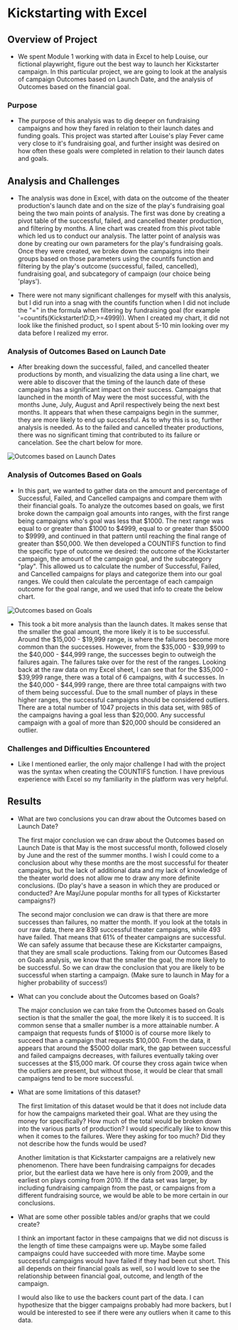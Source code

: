 # Kickstarting with Excel

## Overview of Project
    
- We spent Module 1 working with data in Excel to help Louise, our fictional playwright, figure out the best way to launch her Kickstarter campaign. In this particular project, we are going to look at the analysis of campaign Outcomes based on Launch Date, and the analysis of Outcomes based on the financial goal.  

### Purpose
    
- The purpose of this analysis was to dig deeper on fundraising campaigns and how they fared in relation to their launch dates and funding goals. This project was started after Louise's play Fever came very close to it's fundraising goal, and further insight was desired on how often these goals were completed in relation to their launch dates and goals. 

## Analysis and Challenges
    
- The analysis was done in Excel, with data on the outcome of the theater production's launch date and on the size of the play's fundraising goal being the two main points of analysis. The first was done by creating a pivot table of the successful, failed, and cancelled theater production, and filtering by months. A line chart was created from this pivot table which led us to conduct our analysis. The latter point of analysis was done by creating our own parameters for the play's fundraising goals. Once they were created, we broke down the campaigns into their groups based on those parameters using the countifs function and filtering by the play's outcome (successful, failed, cancelled), fundraising goal, and subcategory of campaign (our choice being 'plays').
    
- There were not many significant challenges for myself with this analysis, but I did run into a snag with the countifs function when I did not include the "=" in the formula when filtering by fundraising goal (for example '=countifs(Kickstarter!$D:$D,>=4999)). When I created my chart, it did not look like the finished product, so I spent about 5-10 min looking over my data before I realized my error.
    
    
### Analysis of Outcomes Based on Launch Date
    
- After breaking down the successful, failed, and cancelled theater productions by month, and visualizing the data using a line chart, we were able to discover that the timing of the launch date of these campaigns has a significant impact on their success. Campaigns that launched in the month of May were the most successful, with the months June, July, August and April respectively being the next best months.  It appears that when these campaigns begin in the summer, they are more likely to end up successful. As to why this is so, further analysis is needed. As to the failed and cancelled theater productions, there was no significant timing that contributed to its failure or cancelation. See the chart below for more. 

![Outcomes based on Launch Dates](Pictures/Theater_Outcomes_vs_Launch.png)

### Analysis of Outcomes Based on Goals
    
- In this part, we wanted to gather data on the amount and percentage of Successful, Failed, and Cancelled campaigns and compare them with their financial goals. To analyze the outcomes based on goals, we first broke down the campaign goal amounts into ranges, with the first range being campaigns who's goal was less that $1000. The next range was equal to or greater than $1000 to $4999, equal to or greater than $5000 to $9999, and continued in that pattern until reaching the final range of greater than $50,000. We then developed a COUNTIFS function to find the specific type of outcome we desired: the outcome of the Kickstarter campaign, the amount of the campaign goal, and the subcategory "play". This allowed us to calculate the number of Successful, Failed, and Cancelled campaigns for plays and categorize them into our goal ranges. We could then calculate the percentage of each campaign outcome for the goal range, and we used that info to create the below chart. 

![Outcomes based on Goals](Pictures/Outcomes_vs_Goals.png)

- This took a bit more analysis than the launch dates. It makes sense that the smaller the goal amount, the more likely it is to be successful. Around the $15,000 - $19,999 range, is where the failures become more common than the successes. However, from the $35,000 - $39,999 to the $40,000 - $44,999 range, the successes begin to outweigh the failures again. The failures take over for the rest of the ranges. Looking back at the raw data on my Excel sheet, I can see that for the $35,000 - $39,999 range, there was a total of 6 campaigns, with 4 successes. In the $40,000 - $44,999 range, there are three total campaigns with two of them being successful. Due to the small number of plays in these higher ranges, the successful campaigns should be considered outliers. There are a total number of 1047 projects in this data set, with 985 of the campaigns having a goal less than $20,000. Any successful campaign with a goal of more than $20,000 should be considered an outlier.

### Challenges and Difficulties Encountered
   
- Like I mentioned earlier, the only major challenge I had with the project was the syntax when creating the COUNTIFS function. I have previous experience with Excel so my familiarity in the platform was very helpful. 

## Results

- What are two conclusions you can draw about the Outcomes based on Launch Date?

    The first major conclusion we can draw about the Outcomes based on Launch Date is that May is the most successful month, followed closely by June and the rest of the summer months. I wish I could come to a conclusion about why these months are the most successful for theater campaigns, but the lack of additional data and my lack of knowledge of the theater world does not allow me to draw any more definite conclusions. (Do play's have a season in which they are produced or conducted? Are May/June popular months for all types of Kickstarter campaigns?)

    The second major conclusion we can draw is that there are more successes than failures, no matter the month. If you look at the totals in our raw data, there are 839 successful theater campaigns, while 493 have failed. That means that 61% of theater campaigns are successful. We can safely assume that because these are Kickstarter campaigns, that they are small scale productions. Taking from our Outcomes Based on Goals analysis, we know that the smaller the goal, the more likely to be successful. So we can draw the conclusion that you are likely to be successful when starting a campaign. (Make sure to launch in May for a higher probability of success!)

- What can you conclude about the Outcomes based on Goals?

    The major conclusion we can take from the Outcomes based on Goals section is that the smaller the goal, the more likely it is to succeed. It is common sense that a smaller number is a more attainable number. A campaign that requests funds of $1000 is of course more likely to succeed than a campaign that requests $10,000. From the data, it appears that around the $5000 dollar mark, the gap between successful and failed campaigns decreases, with failures eventually taking over successes at the $15,000 mark. Of course they cross again twice when the outliers are present, but without those, it would be clear that small campaigns tend to be more successful. 

- What are some limitations of this dataset?

    The first limitation of this dataset would be that it does not include data for how the campaigns marketed their goal. What are they using the money for specifically? How much of the total would be broken down into the various parts of production? I would specifically like to know this when it comes to the failures. Were they asking for too much? Did they not describe how the funds would be used? 

    Another limitation is that Kickstarter campaigns are a relatively new phenomenon. There have been fundraising campaigns for decades prior, but the earliest data we have here is only from 2009, and the earliest on plays coming from 2010. If the data set was larger, by including fundraising campaign from the past, or campaigns from a different fundraising source, we would be able to be more certain in our conclusions.

- What are some other possible tables and/or graphs that we could create?

    I think an important factor in these campaigns that we did not discuss is the length of time these campaigns were up. Maybe some failed campaigns could have succeeded with more time. Maybe some successful campaigns would have failed if they had been cut short. This all depends on their financial goals as well, so I would love to see the relationship between financial goal, outcome, and length of the campaign. 

    I would also like to use the backers count part of the data. I can hypothesize that the bigger campaigns probably had more backers, but I would be interested to see if there were any outliers when it came to this data. 